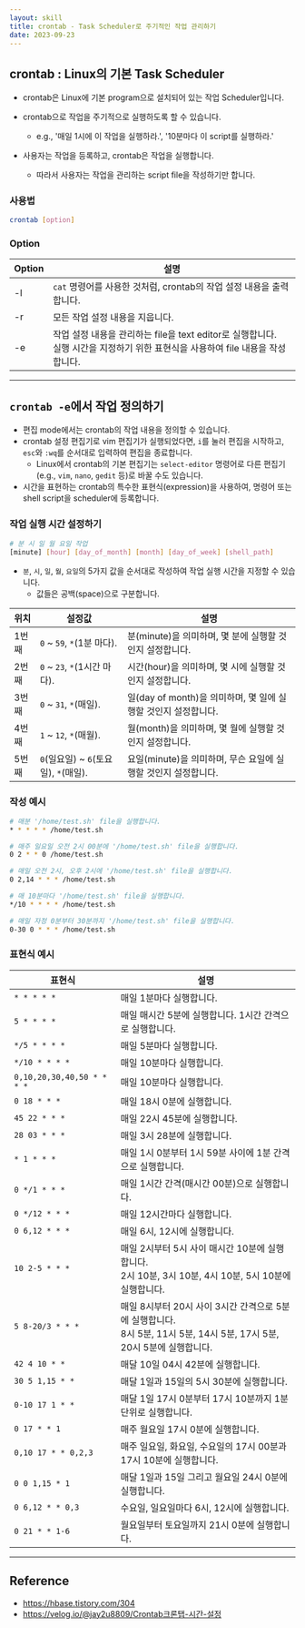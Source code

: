 ```yaml
---
layout: skill
title: crontab - Task Scheduler로 주기적인 작업 관리하기
date: 2023-09-23
---
```





## crontab : Linux의 기본 Task Scheduler

- crontab은 Linux에 기본 program으로 설치되어 있는 작업 Scheduler입니다.

- crontab으로 작업을 주기적으로 실행하도록 할 수 있습니다.
    - e.g., '매일 1시에 이 작업을 실행하라.', '10분마다 이 script를 실행하라.'

- 사용자는 작업을 등록하고, crontab은 작업을 실행합니다.
    - 따라서 사용자는 작업을 관리하는 script file을 작성하기만 합니다.


### 사용법

```sh
crontab [option]
```

### Option

| Option | 설명 |
| --- | --- |
| -l | `cat` 명령어를 사용한 것처럼, crontab의 작업 설정 내용을 출력합니다. |
| -r | 모든 작업 설정 내용을 지웁니다. |
| -e | 작업 설정 내용을 관리하는 file을 text editor로 실행합니다.<br>실행 시간을 지정하기 위한 표현식을 사용하여 file 내용을 작성합니다. |




---




## `crontab -e`에서 작업 정의하기

- 편집 mode에서는 crontab의 작업 내용을 정의할 수 있습니다.
- crontab 설정 편집기로 vim 편집기가 실행되었다면, `i`를 눌러 편집을 시작하고, `esc`와 `:wq`를 순서대로 입력하여 편집을 종료합니다.
    - Linux에서 crontab의 기본 편집기는 `select-editor` 명령어로 다른 편집기(e.g., `vim`, `nano`, `gedit` 등)로 바꿀 수도 있습니다.
- 시간을 표현하는 crontab의 특수한 표현식(expression)을 사용하여, 명령어 또는 shell script을 scheduler에 등록합니다.


### 작업 실행 시간 설정하기

```sh
# 분 시 일 월 요일 작업
[minute] [hour] [day_of_month] [month] [day_of_week] [shell_path]
```

- `분`, `시`, `일`, `월`, `요일`의 5가지 값을 순서대로 작성하여 작업 실행 시간을 지정할 수 있습니다.
    - 값들은 공백(space)으로 구분합니다.

| 위치 | 설정값 | 설명 |
| --- | --- | --- |
| 1번째 | `0` ~ `59`, `*`(1분 마다). | 분(minute)을 의미하며, 몇 분에 실행할 것인지 설정합니다. |
| 2번째 | `0` ~ `23`, `*`(1시간 마다). | 시간(hour)을 의미하며, 몇 시에 실행할 것인지 설정합니다. |
| 3번째 | `0` ~ `31`, `*`(매일). | 일(day of month)을 의미하며, 몇 일에 실행할 것인지 설정합니다. |
| 4번째 | `1` ~ `12`, `*`(매월). | 월(month)을 의미하며, 몇 월에 실행할 것인지 설정합니다. |
| 5번째 | `0`(일요일) ~ `6`(토요일), `*`(매일). | 요일(minute)을 의미하며, 무슨 요일에 실행할 것인지 설정합니다. |


### 작성 예시

```sh
# 매분 '/home/test.sh' file을 실행합니다.
* * * * * /home/test.sh

# 매주 일요일 오전 2시 00분에 '/home/test.sh' file을 실행합니다.
0 2 * * 0 /home/test.sh

# 매일 오전 2시, 오후 2시에 '/home/test.sh' file을 실행합니다.
0 2,14 * * * /home/test.sh

# 매 10분마다 '/home/test.sh' file을 실행합니다.
*/10 * * * * /home/test.sh

# 매일 자정 0분부터 30분까지 '/home/test.sh' file을 실행합니다.
0-30 0 * * * /home/test.sh
```


### 표현식 예시

| 표현식 | 설명 |
| --- | --- |
| `* * * * *` | 매일 1분마다 실행합니다. |
| `5 * * * *` | 매일 매시간 5분에 실행합니다. 1시간 간격으로 실행합니다. |
| `*/5 * * * *` | 매일 5분마다 실행합니다. |
| `*/10 * * * *` | 매일 10분마다 실행합니다. |
| `0,10,20,30,40,50 * * * *` | 매일 10분마다 실행합니다. |
| `0 18 * * *` | 매일 18시 0분에 실행합니다. |
| `45 22 * * *` | 매일 22시 45분에 실행합니다. |
| `28 03 * * *` | 매일 3시 28분에 실행합니다. |
| `* 1 * * *` | 매일 1시 0분부터 1시 59분 사이에 1분 간격으로 실행합니다. |
| `0 */1 * * *` | 매일 1시간 간격(매시간 00분)으로 실행합니다. |
| `0 */12 * * *` | 매일 12시간마다 실행합니다. |
| `0 6,12 * * *` | 매일 6시, 12시에 실행합니다. |
| `10 2-5 * * *` | 매일 2시부터 5시 사이 매시간 10분에 실행합니다.<br>2시 10분, 3시 10분, 4시 10분, 5시 10분에 실행합니다. |
| `5 8-20/3 * * *` | 매일 8시부터 20시 사이 3시간 간격으로 5분에 실행합니다.<br>8시 5분, 11시 5분, 14시 5분, 17시 5분, 20시 5분에 실행합니다. |
| `42 4 10 * *` | 매달 10일 04시 42분에 실행합니다. |
| `30 5 1,15 * *` | 매달 1일과 15일의 5시 30분에 실행합니다. |
| `0-10 17 1 * *` | 매달 1일 17시 0분부터 17시 10분까지 1분 단위로 실행합니다. |
| `0 17 * * 1` | 매주 월요일 17시 0분에 실행합니다. |
| `0,10 17 * * 0,2,3` | 매주 일요일, 화요일, 수요일의 17시 00분과 17시 10분에 실행합니다. |
| `0 0 1,15 * 1` | 매달 1일과 15일 그리고 월요일 24시 0분에 실행합니다. |
| `0 6,12 * * 0,3` | 수요일, 일요일마다 6시, 12시에 실행합니다. |
| `0 21 * * 1-6` | 월요일부터 토요일까지 21시 0분에 실행합니다. |




---




## Reference

- <https://hbase.tistory.com/304>
- <https://velog.io/@jay2u8809/Crontab크론탭-시간-설정>
